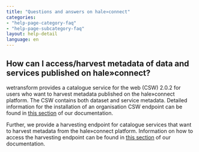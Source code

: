 ```yaml
---
title: "Questions and answers on hale»connect"
categories:
- "help-page-category-faq"
- "help-page-subcategory-faq"
layout: help-detail
language: en
---
```


<h2>How can I access/harvest metadata of data and services published on hale»connect?</h2>

wetransform provides a catalogue service for the web (CSW) 2.0.2 for users who want to harvest metadata published on the hale»connect platform. The CSW contains both dataset and service metadata. Detailed information for the installation of an organisation CSW endpoint can be found in <a href="https://www.wetransform.to/help/en/help-page-category-users/help-page-subcategory-users-metadata/2015/03/07/csw/">this section</a> of our documentation.

Further, we provide a harvesting endpoint for catalogue services that want to harvest metadata from the hale»connect platform. Information on how to access the harvesting endpoint can be found in <a href="https://www.wetransform.to/help/de/help-page-category-users/help-page-subcategory-users-metadata/2015/03/06/harvest-metadata/">this section</a> of our documentation. 
